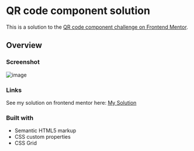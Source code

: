 # QR code component solution

This is a solution to the [QR code component challenge on Frontend Mentor](https://www.frontendmentor.io/challenges/qr-code-component-iux_sIO_H). 

## Overview

### Screenshot
![image](https://github.com/andy-iio/QRCodeComponent/assets/32138242/3850090f-e2f1-4b31-b9ca-111160915dbb)

### Links
See my solution on frontend mentor here: [My Solution](https://www.frontendmentor.io/solutions/first-practice-challenge-DAI0sQ8ijO)

### Built with

- Semantic HTML5 markup
- CSS custom properties
- CSS Grid
